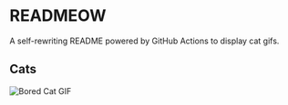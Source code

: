 # READMEOW

A self-rewriting README powered by GitHub Actions to display cat gifs.

## Cats

![Bored Cat GIF](https://media0.giphy.com/media/v1.Y2lkPTlhY2QwMmRhZzJxOWUycDMzdm15aXBkazBkdWs1aDB1NW4zbXhnaTZ3OHRpOTVuZiZlcD12MV9naWZzX3NlYXJjaCZjdD1n/mlvseq9yvZhba/200.gif)
